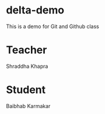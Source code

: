 # delta-demo
This is a demo for Git and Github class


# Teacher 
Shraddha Khapra
# Student
Baibhab Karmakar
